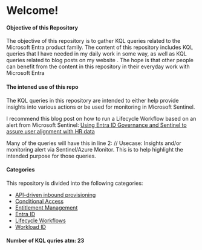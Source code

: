 # Welcome!

#### Objective of this Repository

The objective of this repository is to gather KQL queries related to the Microsoft Entra product family. The content of this repository includes KQL queries that I have needed in my daily work in some way, as well as KQL queries related to blog posts on my website [](https://www.christianfrohn.dk/tag/kql/). The hope is that other people can benefit from the content in this repository in their everyday work with Microsoft Entra

#### The intened use of this repo

The KQL queries in this repository are intended to either help provide insights into various actions or be used for monitoring in Microsoft Sentinel.

I recommend this blog post on how to run a Lifecycle Workflow based on an alert from Microsoft Sentinel: [Using Entra ID Governance and Sentinel to assure user alignment with HR data](https://www.christianfrohn.dk/2024/07/24/using-entra-id-governance-and-sentinel-to-assure-user-alignment-with-hr-data/)

Many of the queries will have this in line 2: // Usecase: Insights and/or monitoring alert via Sentinel/Azure Monitor. This is to help highlight the intended purpose for those queries.

#### Categories

This repository is divided into the following categories:

* [API-driven inbound provisioning](https://github.com/ChrFrohn/KQL_Entra/tree/main/API-driven%20inbound%20provisioning)
* [Conditional Access](https://github.com/ChrFrohn/KQL_Entra/tree/main/Conditional%20Access)
* [Entitlement Management](https://github.com/ChrFrohn/KQL_Entra/tree/main/Entitlement%20Management)
* [Entra ID](https://github.com/ChrFrohn/KQL_Entra/tree/main/Entra%20ID)
* [Lifecycle Workflows](https://github.com/ChrFrohn/KQL_Entra/tree/main/Lifecycle%20Workflows)
* [Workload ID](https://github.com/ChrFrohn/KQL_Entra/tree/main/Workload%20ID)

#### Number of KQL quries atm: 23